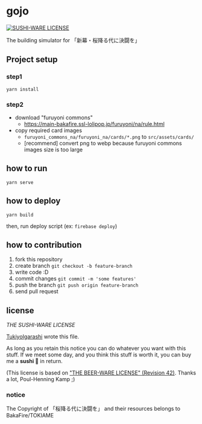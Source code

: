 # gojo
[![SUSHI-WARE LICENSE](https://img.shields.io/badge/license-SUSHI--WARE%F0%9F%8D%A3-blue.svg)](https://github.com/MakeNowJust/sushi-ware)

The building simulator for 「新幕・桜降る代に決闘を」

## Project setup
### step1
```
yarn install
```

### step2
- download "furuyoni commons"
  - https://main-bakafire.ssl-lolipop.jp/furuyoni/na/rule.html
- copy required card images
  - `furuyoni_commons_na/furuyoni_na/cards/*.png` to `src/assets/cards/`
  - [recommend] convert png to webp because furuyoni commons images size is too large

## how to run
```
yarn serve
```

## how to deploy
```
yarn build
```

then, run deploy script (ex: `firebase deploy`)

## how to contribution
1. fork this repository
1. create branch `git checkout -b feature-branch`
1. write code :D
1. commit changes `git commit -m 'some features'`
1. push the branch `git push origin feature-branch`
1. send pull request

## license
*THE SUSHI-WARE LICENSE*

[TukiyoIgarashi](https://twitter.com/tukiyo320) wrote this file.

As long as you retain this notice you can do whatever you want
with this stuff. If we meet some day, and you think this stuff
is worth it, you can buy me a **sushi 🍣** in return.

(This license is based on ["THE BEER-WARE LICENSE" (Revision 42)].
 Thanks a lot, Poul-Henning Kamp ;)

["THE BEER-WARE LICENSE" (Revision 42)]: https://people.freebsd.org/~phk/

### notice
The Copyright of 「桜降る代に決闘を」 and their resources belongs to BakaFire/TOKIAME
